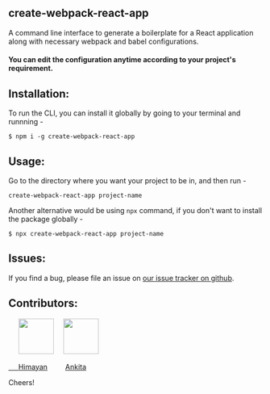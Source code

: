 ## create-webpack-react-app
A command line interface to generate a boilerplate for a React application along with necessary webpack and babel configurations.

#### You can edit the configuration anytime according to your project's requirement.

## Installation:

To run the CLI, you can install it globally by going to your terminal and runnning -

`$ npm i -g create-webpack-react-app`

## Usage:
Go to the directory where you want your project to be in, and then run -

`create-webpack-react-app project-name`

Another alternative would be using `npx` command, if you don't want to install the package globally -

`$ npx create-webpack-react-app project-name`

## Issues:
If you find a bug, please file an issue on [our issue tracker on github](https://github.com/ankita1010/create-webpack-react-app/issues).


## Contributors:

&nbsp;&nbsp;&nbsp;&nbsp;&nbsp;<a href="https://github.com/himayand21" target="_blank"><img src="https://avatars3.githubusercontent.com/u/43062690?s=400&v=4" height="70" width="70"></a>&nbsp;&nbsp;&nbsp;&nbsp;&nbsp;<a href="https://github.com/ankita1010" target="_blank"><img src="https://avatars2.githubusercontent.com/u/45850634?s=460&v=4" height="70" width="70">
  
&nbsp;&nbsp;&nbsp;&nbsp;&nbsp;[Himayan](https://github.com/himayand21) &nbsp;&nbsp;&nbsp;&nbsp;&nbsp;&nbsp;&nbsp;  [Ankita](https://github.com/ankita1010)

Cheers!
